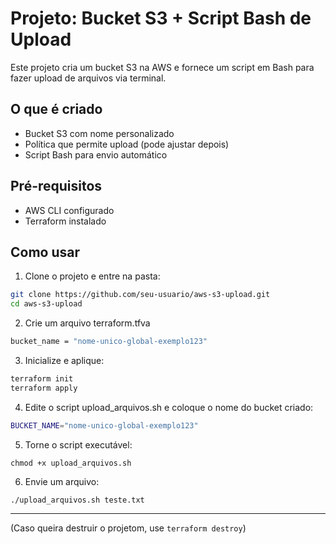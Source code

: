 # Projeto: Bucket S3 + Script Bash de Upload
Este projeto cria um bucket S3 na AWS e fornece um script em Bash para fazer upload de arquivos via terminal.

## O que é criado

- Bucket S3 com nome personalizado
- Política que permite upload (pode ajustar depois)
- Script Bash para envio automático

## Pré-requisitos

- AWS CLI configurado
- Terraform instalado

##    Como usar

1. Clone o projeto e entre na pasta:
```bash
git clone https://github.com/seu-usuario/aws-s3-upload.git
cd aws-s3-upload
```

2. Crie um arquivo terraform.tfva

```bash
bucket_name = "nome-unico-global-exemplo123"
```
3. Inicialize e aplique:

```bash
terraform init
terraform apply
```

4. Edite o script upload_arquivos.sh e coloque o nome do bucket criado:

```bash
BUCKET_NAME="nome-unico-global-exemplo123"
```

5. Torne o script executável:

`chmod +x upload_arquivos.sh`

6. Envie um arquivo:

`./upload_arquivos.sh teste.txt`

---

(Caso queira destruir o projetom, use `terraform destroy`)
